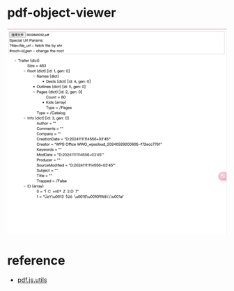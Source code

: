 # pdf-object-viewer

![示例](./image.png)

# reference

- [pdf.js.utils](https://github.com/brendandahl/pdf.js.utils/blob/master/README.md)
